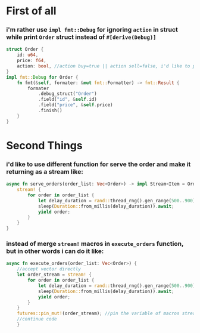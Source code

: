 # First of all

### i'm rather use `impl fmt::Debug` for ignoring `action` in struct while print `Order` struct instead of `#[derive(Debug)]`
```rust
struct Order {
    id: u64,
    price: f64,
    action: bool, //action buy=true || action sell=false, i'd like to put "action" word for buy or sell
}
impl fmt::Debug for Order {
    fn fmt(&self, formater: &mut fmt::Formatter) -> fmt::Result {
        formater
            .debug_struct("Order")
            .field("id", &self.id)
            .field("price", &self.price)
            .finish()
    }
}
```

# Second Things

### i'd like to use different function for serve the order and make it returning as a stream like:
```rust
async fn serve_orders(order_list: Vec<Order>) -> impl Stream<Item = Order> {
    stream! {
        for order in order_list {
            let delay_duration = rand::thread_rng().gen_range(500..900);
            sleep(Duration::from_millis(delay_duration)).await;
            yield order;
        }
    }
}
```
### instead of merge `stream!` macros in `execute_orders` function, but in other words i can do it like:
```rust
async fn execute_orders(order_list: Vec<Order>) {
    //accept vector directly
    let order_stream = stream! {
        for order in order_list {
            let delay_duration = rand::thread_rng().gen_range(500..900);
            sleep(Duration::from_millis(delay_duration)).await;
            yield order;
        }
    }
    futures::pin_mut!(order_stream); //pin the variable of macros stream!
    //continue code
    }
```